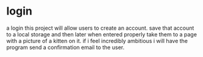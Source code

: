 # login
a login
this project will allow users to create an account. save that account to a local storage and then later 
when entered properly take them to a page with a picture of a kitten on it. if i feel incredibly ambitious i will 
have the program send a confirmation email to the user.
